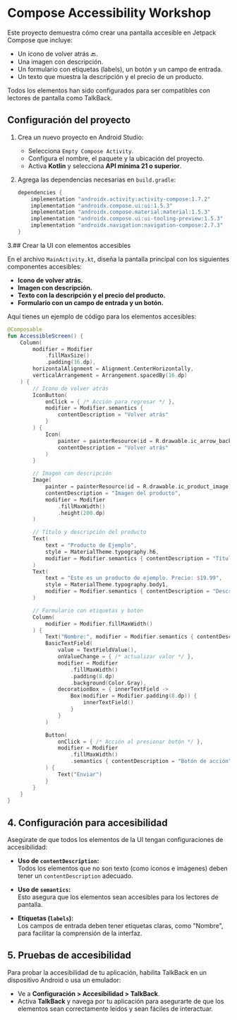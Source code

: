 # Compose Accessibility Workshop

Este proyecto demuestra cómo crear una pantalla accesible en Jetpack Compose que incluye:
- Un ícono de volver atrás 🔙.
- Una imagen con descripción.
- Un formulario con etiquetas (labels), un botón y un campo de entrada.
- Un texto que muestra la descripción y el precio de un producto.

Todos los elementos han sido configurados para ser compatibles con lectores de pantalla como TalkBack.

## **Configuración del proyecto**
1. Crea un nuevo proyecto en Android Studio:
   - Selecciona `Empty Compose Activity`.
   - Configura el nombre, el paquete y la ubicación del proyecto.
   - Activa **Kotlin** y selecciona **API mínima 21 o superior**.

2. Agrega las dependencias necesarias en `build.gradle`:
   ```groovy
   dependencies {
       implementation "androidx.activity:activity-compose:1.7.2"
       implementation "androidx.compose.ui:ui:1.5.3"
       implementation "androidx.compose.material:material:1.5.3"
       implementation "androidx.compose.ui:ui-tooling-preview:1.5.3"
       implementation "androidx.navigation:navigation-compose:2.7.3"
   }

3.## Crear la UI con elementos accesibles

En el archivo `MainActivity.kt`, diseña la pantalla principal con los siguientes componentes accesibles:

- **Icono de volver atrás.**  
- **Imagen con descripción.**  
- **Texto con la descripción y el precio del producto.**  
- **Formulario con un campo de entrada y un botón.**

Aquí tienes un ejemplo de código para los elementos accesibles:

```kotlin
@Composable
fun AccessibleScreen() {
    Column(
        modifier = Modifier
            .fillMaxSize()
            .padding(16.dp),
        horizontalAlignment = Alignment.CenterHorizontally,
        verticalArrangement = Arrangement.spacedBy(16.dp)
    ) {
        // Icono de volver atrás
        IconButton(
            onClick = { /* Acción para regresar */ },
            modifier = Modifier.semantics {
                contentDescription = "Volver atrás"
            }
        ) {
            Icon(
                painter = painterResource(id = R.drawable.ic_arrow_back), 
                contentDescription = "Volver atrás"
            )
        }

        // Imagen con descripción
        Image(
            painter = painterResource(id = R.drawable.ic_product_image), 
            contentDescription = "Imagen del producto", 
            modifier = Modifier
                .fillMaxWidth()
                .height(200.dp)
        )

        // Título y descripción del producto
        Text(
            text = "Producto de Ejemplo",
            style = MaterialTheme.typography.h6,
            modifier = Modifier.semantics { contentDescription = "Título del producto" }
        )
        Text(
            text = "Este es un producto de ejemplo. Precio: $19.99",
            style = MaterialTheme.typography.body1,
            modifier = Modifier.semantics { contentDescription = "Descripción y precio del producto" }
        )

        // Formulario con etiquetas y botón
        Column(
            modifier = Modifier.fillMaxWidth()
        ) {
            Text("Nombre:", modifier = Modifier.semantics { contentDescription = "Campo para nombre" })
            BasicTextField(
                value = TextFieldValue(),
                onValueChange = { /* actualizar valor */ },
                modifier = Modifier
                    .fillMaxWidth()
                    .padding(8.dp)
                    .background(Color.Gray),
                decorationBox = { innerTextField ->
                    Box(modifier = Modifier.padding(8.dp)) {
                        innerTextField()
                    }
                }
            )

            Button(
                onClick = { /* Acción al presionar botón */ },
                modifier = Modifier
                    .fillMaxWidth()
                    .semantics { contentDescription = "Botón de acción" }
            ) {
                Text("Enviar")
            }
        }
    }
}
```

## 4. Configuración para accesibilidad

Asegúrate de que todos los elementos de la UI tengan configuraciones de accesibilidad:

- **Uso de `contentDescription`:**  
  Todos los elementos que no son texto (como íconos e imágenes) deben tener un `contentDescription` adecuado.

- **Uso de `semantics`:**  
  Esto asegura que los elementos sean accesibles para los lectores de pantalla.

- **Etiquetas (`labels`):**  
  Los campos de entrada deben tener etiquetas claras, como "Nombre", para facilitar la comprensión de la interfaz.

## 5. Pruebas de accesibilidad

Para probar la accesibilidad de tu aplicación, habilita TalkBack en un dispositivo Android o usa un emulador:

- Ve a **Configuración > Accesibilidad > TalkBack**.
- Activa **TalkBack** y navega por tu aplicación para asegurarte de que los elementos sean correctamente leídos y sean fáciles de interactuar.
